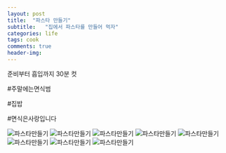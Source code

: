 ```yaml
---
layout: post
title:  "파스타 만들기"
subtitle:   "집에서 파스타를 만들어 먹자"
categories: life
tags: cook
comments: true
header-img: 
---
```


준비부터 흡입까지 30분 컷

#주말에는면식범

#집밥

#면식은사랑입니다

 ![파스타만들기](https://youngsungson.github.io/assets/img/life/20210725-life-cook1.jpg)
 ![파스타만들기](https://youngsungson.github.io/assets/img/life/20210725-life-cook2.jpg)
 ![파스타만들기](https://youngsungson.github.io/assets/img/life/20210725-life-cook3.jpg)
 ![파스타만들기](https://youngsungson.github.io/assets/img/life/20210725-life-cook4.jpg)
 ![파스타만들기](https://youngsungson.github.io/assets/img/life/20210725-life-cook5.jpg)
 ![파스타만들기](https://youngsungson.github.io/assets/img/life/20210725-life-cook6.jpg)
 ![파스타만들기](https://youngsungson.github.io/assets/img/life/20210725-life-cook7.jpg)
 ![파스타만들기](https://youngsungson.github.io/assets/img/life/20210725-life-cook8.jpg)
 
 
 
 
 
 
